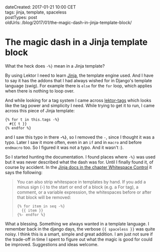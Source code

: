 dateCreated: 2017-01-21 10:00 CET  
tags: jinja, template, spaceless  
postTypes: post  
oldUrls: /blog/2017/01/the-magic-dash-in-jinja-template-block/  

# The magic dash in a Jinja template block

What the heck does `-%}` mean in a Jinja template?

By using Lektor I need to learn [Jinja][jinja], the template engine used. And I have to say it has the addons that I had always wished for in Django's template language (swig). For example there is `else` for the `for` loop, which applies when there is nothing to loop over.

And while looking for a tag system I came across [lektor-tags] which looks like the tag power and simplicity I need. While trying to get it to run, I came across this piece of Jinja template:
```jinja
{% for t in this.tags -%}
  #{{ t }}
{% endfor %}
```
and I saw this typo in there **`-%}`**, so I removed the `-`, since I thought it was a typo. Later I saw it more often, even in an `if` and in `macro` and before `endmacro` too. So I figured it was not a typo. And it wasn't :).

So I started hunting the documentation. I found places where `-%}` was used but it was never described what the dash was for. Until I finally found it, of course by accident. In the [Jinja docs in the chapter Whitespace Control][jinja-whitespace-control] it says the following:
> You can also strip whitespace in templates by hand. If you add a minus sign (-) to the start or end of a block (e.g. a For tag), a comment, or a variable expression, the whitespaces before or after that block will be removed:
>
> ```jinja
> {% for item in seq -%}
>   {{ item }}
> {%- endfor %}
> ```

What a blessing. Something we always wanted in a template language. I remember back in the django days, the verbose `{{ spaceless }}` was quite noisy. I think this is a smart, simple and great addition. I am just not sure if the trade-off in time I spent to figure out what the magic is good for could be improved. Suggestions and ideas welcome.

[jinja]: http://jinja.pocoo.org/
[lektor-tags]: https://pypi.python.org/pypi/lektor-tags
[jinja-whitespace-control]: http://jinja.pocoo.org/docs/2.9/templates/#whitespace-control
